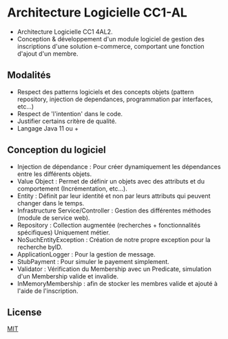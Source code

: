 # Architecture Logicielle CC1-AL

- Architecture Logicielle CC1 4AL2.
- Conception & développement d'un module logiciel de gestion des inscriptions d'une solution e-commerce, comportant une fonction d'ajout d'un membre.


## Modalités

- Respect des patterns logiciels et des concepts objets (pattern repository, injection de dependances, programmation par interfaces, etc...)
- Respect de 'l'intention' dans le code.
- Justifier certains critère de qualité.
- Langage Java 11 ou +

## Conception du logiciel

- Injection de dépendance : Pour créer dynamiquement les dépendances entre les différents objets.
- Value Object : Permet de définir un objets avec des attributs et du comportement (Incrémentation, etc...).
- Entity : Définit par leur identité et non par leurs attributs qui peuvent changer dans le temps.
- Infrastructure Service/Controller : Gestion des différentes méthodes (module de service web).
- Repository : Collection augmentée (recherches + fonctionnalités spécifiques) Uniquement métier.
- NoSuchEntityException : Création de notre propre exception pour la recherche byID.
- ApplicationLogger : Pour la gestion de message.
- StubPayment : Pour simuler le payement simplement.
- Validator : Vérification du Membership avec un Predicate, simulation d'un Membership valide et invalide.
- InMemoryMembership : afin de stocker les membres valide et ajouté à l'aide de l'inscription.

## License
[MIT](https://choosealicense.com/licenses/mit/)